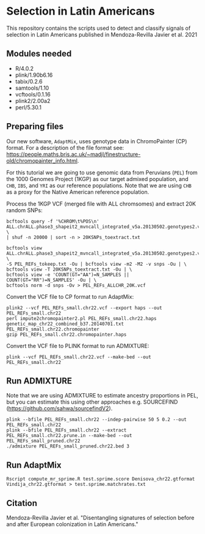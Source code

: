 # Selection in Latin Americans
This repository contains the scripts used to detect and classify signals of selection in Latin Americans published in Mendoza-Revilla Javier et al. 2021

## Modules needed
* R/4.0.2
* plink/1.90b6.16
* tabix/0.2.6
* samtools/1.10
* vcftools/0.1.16
* plink2/2.00a2
* perl/5.30.1

## Preparing files
Our new software, `AdaptMix`, uses genotype data in ChromoPainter (CP) format. For a description of the file format see: https://people.maths.bris.ac.uk/~madjl/finestructure-old/chromopainter_info.html.

For this tutorial we are going to use genomic data from Peruvians (`PEL`) from the 1000 Genomes Project (1KGP) as our target admixed population, and `CHB`, `IBS`, and `YRI` as our reference populations. Note that we are using `CHB` as a proxy for the Native American reference population.

Process the 1KGP VCF (merged file with ALL chromsomes) and extract 20K random SNPs:

```
bcftools query -f '%CHROM\t%POS\n' ALL.chrALL.phase3_shapeit2_mvncall_integrated_v5a.20130502.genotypes2.vcf.gz \
| shuf -n 20000 | sort -n > 20KSNPs_toextract.txt

bcftools view ALL.chrALL.phase3_shapeit2_mvncall_integrated_v5a.20130502.genotypes2.vcf.gz \
-S PEL_REFs_tokeep.txt -Ou | bcftools view -m2 -M2 -v snps -Ou | \
bcftools view -T 20KSNPs_toextract.txt -Ou | \
bcftools view -e 'COUNT(GT="AA")=N_SAMPLES || COUNT(GT="RR")=N_SAMPLES' -Ou | \
bcftools norm -d snps -Ov > PEL_REFs_ALLCHR_20K.vcf
```

Convert the VCF file to CP format to run AdaptMix:

```
plink2 --vcf PEL_REFs_small.chr22.vcf --export haps --out PEL_REFs_small.chr22
perl impute2chromopainter2.pl PEL_REFs_small.chr22.haps genetic_map_chr22_combined_b37.20140701.txt PEL_REFs_small.chr22.chromopainter
gzip PEL_REFs_small.chr22.chromopainter.haps
```

Convert the VCF file to PLINK format to run ADMIXTURE:

```
plink --vcf PEL_REFs_small.chr22.vcf --make-bed --out PEL_REFs_small.chr22
```

## Run ADMIXTURE 
Note that we are using ADMIXTURE to estimate ancestry proportions in PEL, but you can estimate this using other approaches e.g. SOURCEFIND (https://github.com/sahwa/sourcefindV2). 

```
plink --bfile PEL_REFs_small.chr22 --indep-pairwise 50 5 0.2 --out PEL_REFs_small.chr22
plink --bfile PEL_REFs_small.chr22 --extract PEL_REFs_small.chr22.prune.in --make-bed --out PEL_REFs_small_pruned.chr22
./admixture PEL_REFs_small_pruned.chr22.bed 3
```

## Run AdaptMix

```
Rscript compute_mr_sprime.R test.sprime.score Denisova_chr22.gtformat Vindija_chr22.gtformat > test.sprime.matchrates.txt
```

## Citation
Mendoza-Revilla Javier et al. "Disentangling signatures of selection before and after European colonization in Latin Americans." 
